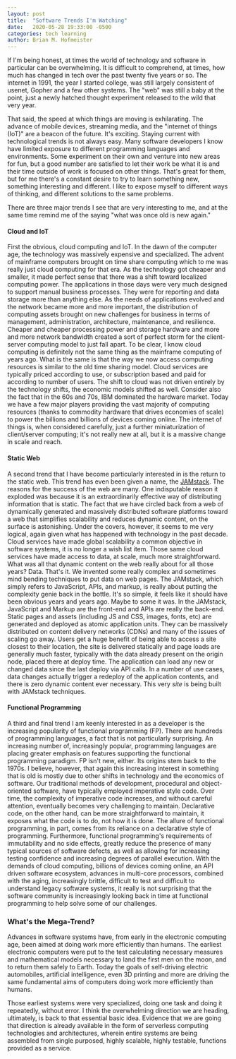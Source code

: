 ```yaml
---
layout: post
title:  "Software Trends I'm Watching"
date:   2020-05-28 19:33:00 -0500
categories: tech learning
author: Brian M. Hofmeister
---
```


If I'm being honest, at times the world of technology and software in particular can be overwhelming. It is difficult to comprehend, at times, how much has changed in tech over the past twenty five years or so. The internet in 1991, the year I started college, was still largely consistent of usenet, Gopher and a few other systems. The "web" was still a baby at the point, just a newly hatched thought experiment released to the wild that very year.

That said, the speed at which things are moving is exhilarating. The advance of mobile devices, streaming media, and the "internet of things (IoT)" are a beacon of the future. It's exciting. Staying current with technological trends is not always easy. Many software developers I know have limited exposure to different programming languages and environments. Some experiment on their own and venture into new areas for fun, but a good number are satisfied to let their work be what it is and their time outside of work is focused on other things. That's great for them, but for me there's a constant desire to try to learn something new, something interesting and different. I like to expose myself to different ways of thinking, and different solutions to the same problems.

There are three major trends I see that are very interesting to me, and at the same time remind me of the saying "what was once old is new again." 

<h4>Cloud and IoT</h4>

First the obvious, cloud computing and IoT. In the dawn of the computer age, the technology was massively expensive and specialized. The advent of mainframe computers brought on time share computing which to me was really just cloud computing for that era. As the technology got cheaper and smaller, it made perfect sense that there was a shift toward localized computing power. The applications in those days were very much designed to support manual business processes. They were for reporting and data storage more than anything else. As the needs of applications evolved and the network became more and more important, the distribution of computing assets brought on new challenges for business in terms of management, administration, architecture, maintenance, and resilience. Cheaper and cheaper processing power and storage hardware and more and more network bandwidth created a sort of perfect storm for the client-server computing model to just fall apart. To be clear, I know cloud computing is definitely not the same thing as the mainframe computing of years ago. What is the same is that the way we now access computing resources is similar to the old time sharing model. Cloud services are typically priced according to use, or subscription based and paid for according to number of users. The shift to cloud was not driven entirely by the technology shifts, the economic models shifted as well. Consider also the fact that in the 60s and 70s, IBM dominated the hardware market. Today we have a few major players providing the vast majority of computing resources (thanks to commodity hardware that drives economies of scale) to power the billions and billions of devices coming online. The internet of things is, when considered carefully, just a further miniaturization of client/server computing; it's not really new at all, but it is a massive change in scale and reach.

<h4>Static Web</h4>

A second trend that I have become particularly interested in is the return to the static web. This trend has even been given a name, the [JAMstack](https://jamstack.org/). The reasons for the success of the web are many. One indisputable reason it exploded was because it is an extraordinarily effective way of distributing information that is static. The fact that we have circled back from a web of dynamically generated and massively distributed software platforms toward a web that simplifies scalability and reduces dynamic content, on the surface is astonishing. Under the covers, however, it seems to me very logical, again given what has happened with technology in the past decade. Cloud services have made global scalability a common objective in software systems, it is no longer a wish list item. Those same cloud services have made access to data, at scale, much more straightforward. What was all that dynamic content on the web really about for all those years? Data. That's it. We invented some really complex and sometimes mind bending techniques to put data on web pages. The JAMstack, which simply refers to JavaScript, APIs, and markup, is really about putting the complexity genie back in the bottle. It's so simple, it feels like it should have been obvious years and years ago. Maybe to some it was. In the JAMstack, JavaScript and Markup are the front-end and APIs are really the back-end. Static pages and assets (including JS and CSS, images, fonts, etc) are generated and deployed as atomic application units. They can be massively distributed on content delivery networks (CDNs) and many of the issues of scaling go away. Users get a huge benefit of being able to access a site closest to their location, the site is delivered statically and page loads are generally much faster, typically with the data already present on the origin node, placed there at deploy time. The application can load any new or changed data since the last deploy via API calls. In a number of use cases, data changes actually trigger a redeploy of the application contents, and there is zero dynamic content ever necessary. This very *site* is being built with JAMstack techniques.

<h4>Functional Programming</h4>

A third and final trend I am keenly interested in as a developer is the increasing popularity of functional programming (FP). There are hundreds of programming languages, a fact that is not particularly surprising. An increasing number of, increasingly popular, programming languages are placing greater emphasis on features supporting the functional programming paradigm. FP isn't new, either. Its origins stem back to the 1970s. I believe, however, that again this increasing interest in something that is old is mostly due to other shifts in technology and the economics of software. Our traditional methods of development, procedural and object-oriented software, have typically employed imperative style code. Over time, the complexity of imperative code increases, and without careful attention, eventually becomes very challenging to maintain. Declarative code, on the other hand, can be more straightforward to maintain, it exposes what the code is to do, not how it is done. The allure of functional programming, in part, comes from its reliance on a declarative style of programming. Furthermore, functional programming's requirements of immutability and no side effects, greatly reduce the presence of many typical sources of software defects, as well as allowing for increasing testing confidence and increasing degrees of parallel execution. With the demands of cloud computing, billions of devices coming online, an API driven software ecosystem, advances in multi-core processors, combined with the aging, increasingly brittle, difficult to test and difficult to understand legacy software systems, it really is not surprising that the software community is increasingly looking back in time at functional programming to help solve some of our challenges.

### What's the Mega-Trend?

Advances in software systems have, from early in the electronic computing age, been aimed at doing work more efficiently than humans. The earliest electronic computers were put to the test calculating necessary measures and mathematical models necessary to land the first men on the moon, and to return them safely to Earth. Today the goals of self-driving electric automobiles, artificial intelligence, even 3D printing and more are driving the same fundamental aims of computers doing work more efficiently than humans.

Those earliest systems were very specialized, doing one task and doing it repeatedly, without error. I think the overwhelming direction we are heading, ultimately, is back to that essential basic idea. Evidence that we are going that direction is already available in the form of serverless computing technologies and architectures, wherein entire systems are being assembled from single purposed, highly scalable, highly testable, functions provided as a service.